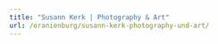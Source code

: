 ```yaml
---
title: "Susann Kerk | Photography & Art"
url: /oranienburg/susann-kerk-photography-und-art/
---
```

